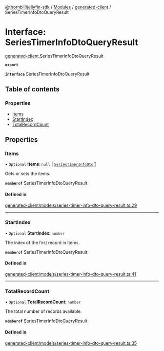 [@thornbill/jellyfin-sdk](../README.md) / [Modules](../modules.md) / [generated-client](../modules/generated_client.md) / SeriesTimerInfoDtoQueryResult

# Interface: SeriesTimerInfoDtoQueryResult

[generated-client](../modules/generated_client.md).SeriesTimerInfoDtoQueryResult

**`export`**

**`interface`** SeriesTimerInfoDtoQueryResult

## Table of contents

### Properties

- [Items](generated_client.SeriesTimerInfoDtoQueryResult.md#items)
- [StartIndex](generated_client.SeriesTimerInfoDtoQueryResult.md#startindex)
- [TotalRecordCount](generated_client.SeriesTimerInfoDtoQueryResult.md#totalrecordcount)

## Properties

### Items

• `Optional` **Items**: ``null`` \| [`SeriesTimerInfoDto`](generated_client.SeriesTimerInfoDto.md)[]

Gets or sets the items.

**`memberof`** SeriesTimerInfoDtoQueryResult

#### Defined in

[generated-client/models/series-timer-info-dto-query-result.ts:29](https://github.com/thornbill/jellyfin-sdk-typescript/blob/03092f3/src/generated-client/models/series-timer-info-dto-query-result.ts#L29)

___

### StartIndex

• `Optional` **StartIndex**: `number`

The index of the first record in Items.

**`memberof`** SeriesTimerInfoDtoQueryResult

#### Defined in

[generated-client/models/series-timer-info-dto-query-result.ts:41](https://github.com/thornbill/jellyfin-sdk-typescript/blob/03092f3/src/generated-client/models/series-timer-info-dto-query-result.ts#L41)

___

### TotalRecordCount

• `Optional` **TotalRecordCount**: `number`

The total number of records available.

**`memberof`** SeriesTimerInfoDtoQueryResult

#### Defined in

[generated-client/models/series-timer-info-dto-query-result.ts:35](https://github.com/thornbill/jellyfin-sdk-typescript/blob/03092f3/src/generated-client/models/series-timer-info-dto-query-result.ts#L35)
